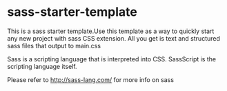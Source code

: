 # sass-starter-template
This is a sass starter template.Use this template as a way to quickly start any new project with sass CSS extension. All you get is text and structured sass files that output to main.css

Sass is a scripting language that is interpreted into CSS. SassScript is the scripting language itself. 

Please refer to http://sass-lang.com/ for more info on sass